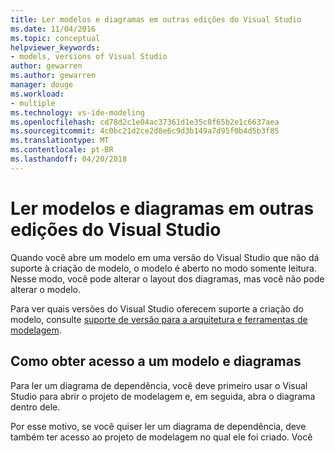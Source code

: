 ```yaml
---
title: Ler modelos e diagramas em outras edições do Visual Studio
ms.date: 11/04/2016
ms.topic: conceptual
helpviewer_keywords:
- models, versions of Visual Studio
author: gewarren
ms.author: gewarren
manager: douge
ms.workload:
- multiple
ms.technology: vs-ide-modeling
ms.openlocfilehash: cd78d2c1e04ac37361d1e35c0f65b2e1c6637aea
ms.sourcegitcommit: 4c0bc21d2ce2d8e6c9d3b149a7d95f0b4d5b3f85
ms.translationtype: MT
ms.contentlocale: pt-BR
ms.lasthandoff: 04/20/2018
---
```

# <a name="read-models-and-diagrams-in-other-visual-studio-editions"></a>Ler modelos e diagramas em outras edições do Visual Studio
Quando você abre um modelo em uma versão do Visual Studio que não dá suporte à criação de modelo, o modelo é aberto no modo somente leitura. Nesse modo, você pode alterar o layout dos diagramas, mas você não pode alterar o modelo.

 Para ver quais versões do Visual Studio oferecem suporte a criação do modelo, consulte [suporte de versão para a arquitetura e ferramentas de modelagem](../modeling/what-s-new-for-design-in-visual-studio.md#VersionSupport).

## <a name="obtaining-access-to-a-model-and-diagrams"></a>Como obter acesso a um modelo e diagramas
 Para ler um diagrama de dependência, você deve primeiro usar o Visual Studio para abrir o projeto de modelagem e, em seguida, abra o diagrama dentro dele.

 Por esse motivo, se você quiser ler um diagrama de dependência, deve também ter acesso ao projeto de modelagem no qual ele foi criado. Você pode fazer isso acessando o projeto de [!INCLUDE[esprscc](../code-quality/includes/esprscc_md.md)], ou por meio de uma cópia dos arquivos de projeto.

> [!NOTE]
>  Isso não se aplica ao código gerados a partir de código de diagramas de classe de mapas e .NET. Os diagramas podem ser exibidos independentemente de um projeto de modelagem.

 Para ler um diagrama de dependência, o conjunto mínimo de arquivos que você precisa é o seguinte:

-   Os dois arquivos para o diagrama que você deseja ler, por exemplo, de diagrama **MyDiagram.classdiagram e MyDiagram.classdiagram.layout**.

    > [!NOTE]
    >  Diagramas de dependência, você também deve ter o arquivo chamado * MyDiagram ***. layerdiagram.suppressions**.

-   Arquivo de projeto de modelagem (**MyModel.modelproj**)

-   O arquivo de modelo de raiz (**ModelDefinition\MyModel.uml**)

-   Os arquivos de pacote para qualquer pacote referenciado no diagrama (**ModelDefinition\MyPackage.uml**)

## <a name="changes-that-you-can-make-in-read-only-mode"></a>Alterações que você pode fazer no modo somente leitura
 Se você abrir um modelo e seus diagramas em uma versão do Visual Studio que não dá suporte à criação de modelo, você não pode alterar o modelo. Ou seja, você não pode alterar os elementos e relações que são exibidas nos diagramas ou no Gerenciador de modelos. No entanto, você pode fazer algumas alterações no layout dos diagramas:

-   Reorganize as formas e os conectores no diagrama.

-   Expandir e recolher formas.

 Você pode salvar essas alterações. Se você quiser fazer suas alterações visíveis para outros usuários, você deve, pelo menos, enviar atualizado **.layout** arquivos.

##  <a name="RelatedTopics"></a> Tópicos relacionados

|Título|Descrição|
|-----------|-----------------|
|[Diagramas de dependência: referência](../modeling/layer-diagrams-reference.md)|Um diagrama de camada mostra a estrutura de uma arquitetura existente ou proposta. Quando o código é escrito, possam ser validado automaticamente em relação a um diagrama de camada.|

## <a name="see-also"></a>Consulte também

- [Criar modelos para o aplicativo](../modeling/create-models-for-your-app.md)
